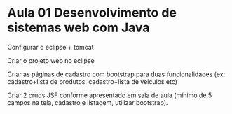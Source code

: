 # Aula 01 Desenvolvimento de sistemas web com Java

Configurar o eclipse + tomcat

Criar o projeto web no eclipse

Criar as páginas de cadastro com bootstrap para duas funcionalidades (ex: cadastro+lista de produtos, cadastro+lista de veiculos etc)

Criar 2 cruds JSF conforme apresentado em sala de aula (mínimo de 5 campos na tela, cadastro e listagem, utilizar bootstrap).


